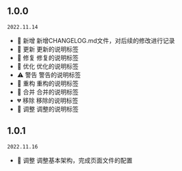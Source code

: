 ## 1.0.0
`2022.11.14`
- 🎉 新增 新增CHANGELOG.md文件，对后续的修改进行记录
- 🌟 更新 更新的说明标签
- 🐞 修复 修复的说明标签
- 🎯 优化 优化的说明标签
- ⚠️ 警告 警告的说明标签
- 🌈 重构 重构的说明标签
- 🌹 合并 合并的说明标签
- 💔 移除 移除的说明标签
- 🚧 调整 调整的说明标签

## 1.0.1
`2022.11.16`
- 🚧 调整 调整基本架构，完成页面文件的配置